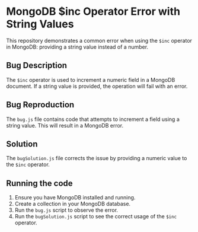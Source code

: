 # MongoDB $inc Operator Error with String Values

This repository demonstrates a common error when using the `$inc` operator in MongoDB: providing a string value instead of a number.

## Bug Description
The `$inc` operator is used to increment a numeric field in a MongoDB document. If a string value is provided, the operation will fail with an error.

## Bug Reproduction
The `bug.js` file contains code that attempts to increment a field using a string value. This will result in a MongoDB error.

## Solution
The `bugSolution.js` file corrects the issue by providing a numeric value to the `$inc` operator.

## Running the code
1. Ensure you have MongoDB installed and running.
2. Create a collection in your MongoDB database.
3. Run the `bug.js` script to observe the error.
4. Run the `bugSolution.js` script to see the correct usage of the `$inc` operator.
